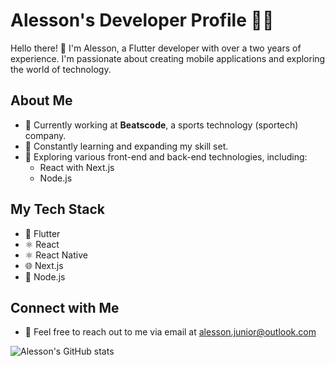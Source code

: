 # Alesson's Developer Profile 👨‍💻

Hello there! 👋 I'm Alesson, a Flutter developer with over a two years of experience. I'm passionate about creating mobile applications and exploring the world of technology.

## About Me
- 💼 Currently working at **Beatscode**, a sports technology (sportech) company.
- 🌱 Constantly learning and expanding my skill set.
- 🚀 Exploring various front-end and back-end technologies, including:
  - React with Next.js
  - Node.js

## My Tech Stack
- 📱 Flutter
- ⚛️ React
- ⚛️ React Native
- 🌐 Next.js
- 🚀 Node.js

## Connect with Me
- 📧 Feel free to reach out to me via email at [alesson.junior@outlook.com](mailto:alesson.junior@outlook.com)

![Alesson's GitHub stats](https://github-readme-stats.vercel.app/api?username=alessonjrt&show_icons=true&theme=dark)
